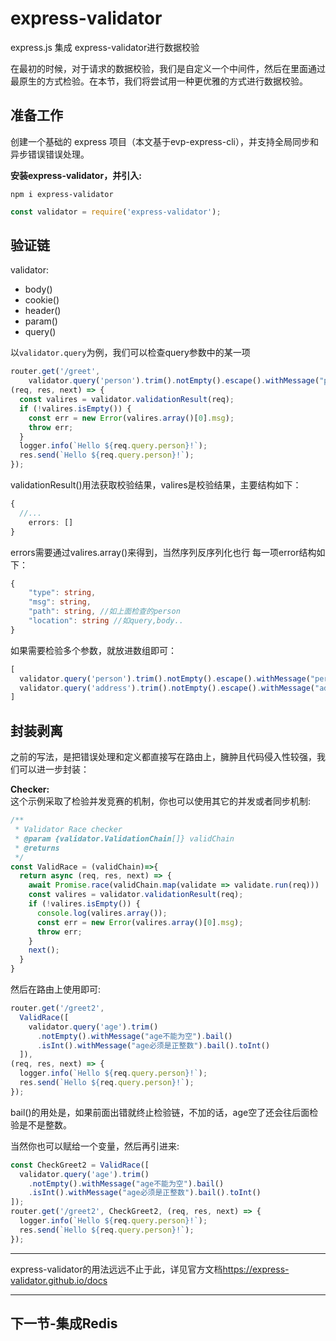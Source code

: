 # express-validator

express.js 集成 express-validator进行数据校验

在最初的时候，对于请求的数据校验，我们是自定义一个中间件，然后在里面通过最原生的方式检验。在本节，我们将尝试用一种更优雅的方式进行数据校验。

## 准备工作

创建一个基础的 express 项目（本文基于evp-express-cli），并支持全局同步和异步错误错误处理。

**安装express-validator，并引入:**
```console
npm i express-validator
```
```js
const validator = require('express-validator');
````

## 验证链

validator:
- body()
- cookie()
- header()
- param()
- query()

以`validator.query`为例，我们可以检查query参数中的某一项
```js
router.get('/greet', 
	validator.query('person').trim().notEmpty().escape().withMessage("person不能为空"),
(req, res, next) => {
  const valires = validator.validationResult(req);
  if (!valires.isEmpty()) {
    const err = new Error(valires.array()[0].msg);
    throw err;
  }
  logger.info(`Hello ${req.query.person}!`);
  res.send(`Hello ${req.query.person}!`);
});
```
validationResult()用法获取校验结果，valires是校验结果，主要结构如下：
```ts
{
  //...
	errors: []
}
```
errors需要通过valires.array()来得到，当然序列反序列化也行
每一项error结构如下：
```ts
{
	"type": string,
	"msg": string,
	"path": string, //如上面检查的person
	"location": string //如query,body..
}
```

如果需要检验多个参数，就放进数组即可：
```js
[
  validator.query('person').trim().notEmpty().escape().withMessage("person不能为空"),
  validator.query('address').trim().notEmpty().escape().withMessage("address不能为空")
]
````

## 封装剥离

之前的写法，是把错误处理和定义都直接写在路由上，臃肿且代码侵入性较强，我们可以进一步封装：

**Checker:**  
这个示例采取了检验并发竞赛的机制，你也可以使用其它的并发或者同步机制:
```js
/**
 * Validator Race checker
 * @param {validator.ValidationChain[]} validChain 
 * @returns 
 */
const ValidRace = (validChain)=>{
  return async (req, res, next) => {
    await Promise.race(validChain.map(validate => validate.run(req)))
    const valires = validator.validationResult(req);
    if (!valires.isEmpty()) {
      console.log(valires.array());
      const err = new Error(valires.array()[0].msg);
      throw err;
    }
    next();
  }
}
```
然后在路由上使用即可:
```js
router.get('/greet2',
  ValidRace([
    validator.query('age').trim()
      .notEmpty().withMessage("age不能为空").bail()
      .isInt().withMessage("age必须是正整数").bail().toInt()
  ]),
(req, res, next) => {
  logger.info(`Hello ${req.query.person}!`);
  res.send(`Hello ${req.query.person}!`);
});
```
bail()的用处是，如果前面出错就终止检验链，不加的话，age空了还会往后面检验是不是整数。

当然你也可以赋给一个变量，然后再引进来:
```js
const CheckGreet2 = ValidRace([
  validator.query('age').trim()
    .notEmpty().withMessage("age不能为空").bail()
    .isInt().withMessage("age必须是正整数").bail().toInt()
]);
router.get('/greet2', CheckGreet2, (req, res, next) => {
  logger.info(`Hello ${req.query.person}!`);
  res.send(`Hello ${req.query.person}!`);
});
```

---

express-validator的用法远远不止于此，详见官方文档<https://express-validator.github.io/docs>

---

## 下一节-集成Redis

